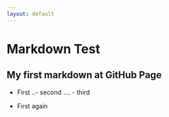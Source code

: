 ```yaml
---
layout: default
---
```


# Markdown Test
## My first markdown at GitHub Page

- First
		..-	 	second
			....		- third

- First again